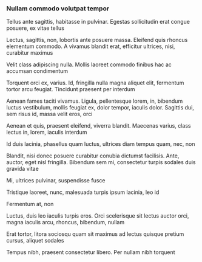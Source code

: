 ### Nullam commodo volutpat tempor

Tellus ante sagittis, habitasse in pulvinar. Egestas sollicitudin erat congue posuere, ex vitae tellus

Lectus, sagittis, non, lobortis ante posuere massa. Eleifend quis rhoncus elementum commodo. A vivamus blandit erat, efficitur ultrices, nisi, curabitur maximus

Velit class adipiscing nulla. Mollis laoreet commodo finibus hac ac accumsan condimentum

Torquent orci ex, varius. Id, fringilla nulla magna aliquet elit, fermentum tortor arcu feugiat. Tincidunt praesent per interdum

Aenean fames taciti vivamus. Ligula, pellentesque lorem, in, bibendum luctus vestibulum, mollis feugiat ex, dolor tempor, iaculis dolor. Sagittis dui, sem risus id, massa velit eros, orci

Aenean et quis, praesent eleifend, viverra blandit. Maecenas varius, class lectus in, lorem, iaculis interdum

Id duis lacinia, phasellus quam luctus, ultrices diam tempus quam, nec, non

Blandit, nisi donec posuere curabitur conubia dictumst facilisis. Ante, auctor, eget nisl fringilla. Bibendum sem mi, consectetur turpis sodales duis gravida vitae

Mi, ultrices pulvinar, suspendisse fusce

Tristique laoreet, nunc, malesuada turpis ipsum lacinia, leo id

Fermentum at, non

Luctus, duis leo iaculis turpis eros. Orci scelerisque sit lectus auctor orci, magna iaculis arcu, rhoncus, bibendum, nullam

Erat tortor, litora sociosqu quam sit maximus ad lectus quisque pretium cursus, aliquet sodales

Tempus nibh, praesent consectetur libero. Per nullam nibh torquent


